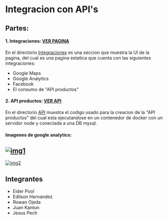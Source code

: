 # Integracion con API's

## Partes:
#### 1. Integraciones: [VER PAGINA](https://tienda-online.fly.dev/ "CLICK")
En el directorio [Integraciones](https://github.com/eider404/Integracion-con-API-s/tree/main/Integracion "Integraciones") es una seccion que muestra la UI de la pagina, del cual es una pagina estatica que cuenta con las siguientes integraciones:
- Google Maps
- Google Analytics
- Facebook
- El consumo de "API productos"

#### 2. API productos: [VER API](https://products-api.fly.dev/ "CLICK")
En el directorio [API](https://github.com/eider404/Integracion-con-API-s/tree/main/API "API") muestra el codigo usado para la creacion de la "API productos" del cual esta ejecutandose en un contenedor de docker con un servidor node y conectada a una DB mysql.

#### Imagenes de google analytics:
[![img1](https://i.postimg.cc/bJPYTbCb/Captura-desde-2022-11-27-14-09-29.png "img1")](https://i.postimg.cc/bJPYTbCb/Captura-desde-2022-11-27-14-09-29.png "img1")
------------
[![img2](https://i.postimg.cc/PqjksHWn/Captura-desde-2022-11-27-14-10-05.png "img2")](https://i.postimg.cc/PqjksHWn/Captura-desde-2022-11-27-14-10-05.png "img2")


## Integrantes
- Eider Pool
- Edilson Hernandez
- Rowan Ojeda
- Juan Kantun
- Jesus Pech